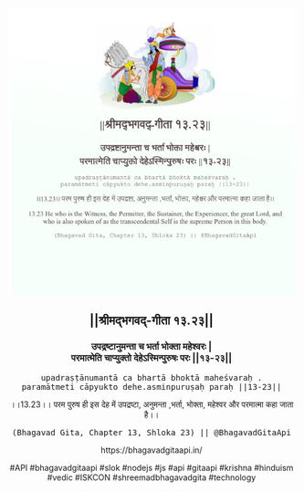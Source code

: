 <img src="../../asset/BG_13_23.png"/>
<center><h2>||श्रीमद्‍भगवद्‍-गीता १३.२३||</h2>
<h3>उपद्रष्टानुमन्ता च भर्ता भोक्ता महेश्वरः |<br/>परमात्मेति चाप्युक्तो देहेऽस्मिन्पुरुषः परः ||१३-२३||</h3>
<pre>upadraṣṭānumantā ca bhartā bhoktā maheśvaraḥ .<br/>paramātmeti cāpyukto dehe.asminpuruṣaḥ paraḥ ||13-23||</pre>
<p>।।13.23।। परम पुरुष ही इस देह में उपद्रष्टा, अनुमन्ता ,भर्ता, भोक्ता, महेश्वर और परमात्मा कहा जाता है।।</p>
<pre>(Bhagavad Gita, Chapter 13, Shloka 23) || @BhagavadGitaApi</pre><p>https://bhagavadgitaapi.in/</p><p>#API #bhagavadgitaapi #slok #nodejs #js #api #gitaapi #krishna #hinduism #vedic #ISKCON #shreemadbhagavadgita #technology</p></center>
